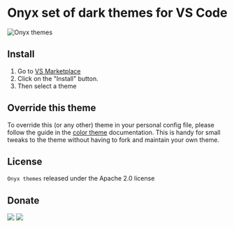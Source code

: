 # Onyx set of dark themes for VS Code

![Onyx themes](https://codeandgin.co/vscode/screenshot.v0.1.png)

## Install

1. Go to [VS Marketplace](https://marketplace.visualstudio.com/items?itemName=zemd.zemd-theme-dark)
2. Click on the "Install" button.
3. Then select a theme

## Override this theme

To override this (or any other) theme in your personal config file, please follow the guide in the [color theme](https://code.visualstudio.com/api/extension-guides/color-theme) documentation. This is handy for small tweaks to the theme without having to fork and maintain your own theme.

## License

`Onyx themes` released under the Apache 2.0 license

## Donate

[![](https://img.shields.io/badge/patreon-donate-yellow.svg)](https://www.patreon.com/red_rabbit)
[![](https://img.shields.io/static/v1?label=UNITED24&message=support%20Ukraine&color=blue)](https://u24.gov.ua/)
